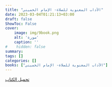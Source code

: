 ```yaml
---
title: "الآداب المعنوية للصلاة- الإمام الخميني"
date: 2023-03-04T01:21:13+03:00
draft: false
ShowToc: False
cover:
    image: img/9book.png
    alt: 'صورة'
    caption: ''
#    hidden: false
summary: 
tags: []
categories: []
books: ["الآداب المعنوية للصلاة- الإمام الخميني"]
---
```

[تحميل الكتاب](./../../books/9.pdf)